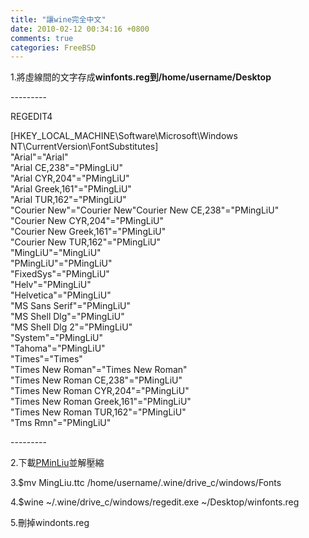 ```yaml
---
title: "讓wine完全中文"
date: 2010-02-12 00:34:16 +0800
comments: true
categories: FreeBSD
---
```

<p>1.將虛線間的文字存成<strong>winfonts.reg到/home/username/Desktop</strong></p><p>---------</p><p>REGEDIT4</p><p>[HKEY_LOCAL_MACHINE\Software\Microsoft\Windows NT\CurrentVersion\FontSubstitutes]<br />"Arial"="Arial"<br />"Arial CE,238"="PMingLiU"<br />"Arial CYR,204"="PMingLiU"<br />"Arial Greek,161"="PMingLiU"<br />"Arial TUR,162"="PMingLiU"<br />"Courier New"="Courier New<span id="more-367"></span>"Courier New CE,238"="PMingLiU"<br />"Courier New CYR,204"="PMingLiU"<br />"Courier New Greek,161"="PMingLiU"<br />"Courier New TUR,162"="PMingLiU"<br />"MingLiU"="MingLiU"<br />"PMingLiU"="PMingLiU"<br />"FixedSys"="PMingLiU"<br />"Helv"="PMingLiU"<br />"Helvetica"="PMingLiU"<br />"MS Sans Serif"="PMingLiU"<br />"MS Shell Dlg"="PMingLiU"<br />"MS Shell Dlg 2"="PMingLiU"<br />"System"="PMingLiU"<br />"Tahoma"="PMingLiU"<br />"Times"="Times"<br />"Times New Roman"="Times New Roman"<br />"Times New Roman CE,238"="PMingLiU"<br />"Times New Roman CYR,204"="PMingLiU"<br />"Times New Roman Greek,161"="PMingLiU"<br />"Times New Roman TUR,162"="PMingLiU"<br />"Tms Rmn"="PMingLiU"</p><p>---------</p><p>2.下載<a href="http://mingliu.myweb.hinet.net/MingLiu/MingLiU.zip">PMinLiu</a>並解壓縮</p><p>3.$mv MingLiu.ttc /home/username/.wine/drive_c/windows/Fonts</p><p>4.$wine ~/.wine/drive_c/windows/regedit.exe ~/Desktop/winfonts.reg</p><p>5.刪掉windonts.reg</p>
